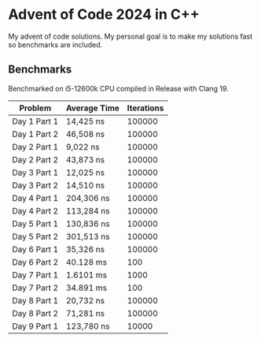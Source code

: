 # Advent of Code 2024 in C++

My advent of code solutions. My personal goal is to make my solutions fast so benchmarks are included.

## Benchmarks

Benchmarked on i5-12600k CPU compiled in Release with Clang 19.

| Problem      | Average Time | Iterations |
|--------------|--------------|------------|
| Day 1 Part 1 | 14,425 ns    | 100000     |
| Day 1 Part 2 | 46,508 ns    | 100000     |
| Day 2 Part 1 | 9,022 ns     | 100000     |
| Day 2 Part 2 | 43,873 ns    | 100000     |
| Day 3 Part 1 | 12,025 ns    | 100000     |
| Day 3 Part 2 | 14,510 ns    | 100000     |
| Day 4 Part 1 | 204,306 ns   | 100000     |
| Day 4 Part 2 | 113,284 ns   | 100000     |
| Day 5 Part 1 | 130,836 ns   | 100000     |
| Day 5 Part 2 | 301,513 ns   | 100000     |
| Day 6 Part 1 | 35,326 ns    | 100000     |
| Day 6 Part 2 | 40.128 ms    | 100        |
| Day 7 Part 1 | 1.6101 ms    | 1000       |
| Day 7 Part 2 | 34.891 ms    | 100        |
| Day 8 Part 1 | 20,732 ns    | 100000     |
| Day 8 Part 2 | 71,281 ns    | 100000     |
| Day 9 Part 1 | 123,780 ns   | 10000      |
